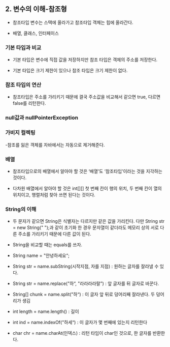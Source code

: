 ## 2. 변수의 이해-참조형

- 참조타입 변수는 스택에 올라가고 참조타입 객체는 힙에 올라간다.

- 배열, 클래스, 인터페이스


### 기본 타입과 비교

- 기본 타입은 변수에 직접 값을 저장하지만 참조 타입은 객체의 주소를 저장한다.

- 기본 타입은 크기 제한이 있으나 참조 타입은 크기 제한이 없다.


### 참조 타입의 연산

- 참조타입은 주소를 가리키기 때문에 결국 주소값을 비교해서 같으면 true, 다르면 false를 리턴한다.


### null값과 nullPointerException


### 가비지 컬렉팅
-참조를 잃은 객체를 자바에서는 자동으로 제거해준다.


### 배열

- 참조타입으로의 배열에서 알아야 할 것은 ‘배열’도 ‘참조타입’이라는 것을 지각하는 것이다.

- 다차원 배열에서 알아야 할 것은 int[][] 첫 번째 칸이 행의 위치, 두 번째 칸이 열의 위치이고, 행렬처럼 찾아 쓰면 된다는 것이다.


### String의 이해

- 두 문자가 같으면 String은 식별자는 다르지만 같은 값을 가리킨다. 다만 String str = new String("  ");과 같이 초기화 한 경우 문자열이 같더라도 메모리 상의 서로 다른 주소를 가리키기 때문에 다른 값이 된다.

- String을 비교할 때는 equals를 쓰자.

- String name = "안녕하세요“;
- String str = name.subString(시작지점, 자를 지점) : 원하는 글자를 잘라낼 수 있다.
- String str = name.replace("하“, "라라라라랄”) : 앞 글자를 뒤 글자로 바꾼다.
- String[] chunk = name.split("하“) : 이 글자 앞 뒤로 덩어리째 잘라낸다. 두 덩어리가 생김
- int length = name.length() : 길이
- int ind = name.indexOf("하세“) : 이 글자가 몇 번째에 있는지 리턴한다
- char chr = name.charAt(인덱스) : 리턴 타임이 char인 것으로, 한 글자를 반환한다.
